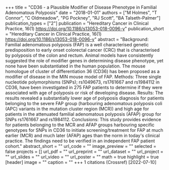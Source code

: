 +++
title = "CD36 - a Plausible Modifier of Disease Phenotype in Familial Adenomatous Polyposis"
date = "2018-01-01"
authors = ["M Holmes", "T Connor", "C Oldmeadow", "PG Pockney", "RJ Scott", "BA Talseth-Palmer"]
publication_types = ["2"]
publication = "Hereditary Cancer in Clinical Practice, 16(1) https://doi.org/10.1186/s13053-018-0096-y"
publication_short = "Hereditary Cancer in Clinical Practice, 16(1) https://doi.org/10.1186/s13053-018-0096-y"
abstract = "Background: Familial adenomatous polyposis (FAP) is a well characterised genetic predisposition to early onset colorectal cancer (CRC) that is characterised by polyposis of the colon and rectum. Animal models have consistently suggested the role of modifier genes in determining disease phenotype, yet none have been substantiated in the human population. The mouse homologue of cluster of differentiation 36 (CD36) has been proposed as a modifier of disease in the MIN mouse model of FAP. Methods: Three single nucleotide polymorphisms (SNPs); rs1049673, rs1761667 and rs1984112 in CD36, have been investigated in 275 FAP patients to determine if they were associated with age of polyposis or risk of developing disease. Results: The results revealed a substantially lower age of polyposis diagnosis for patients belonging to the severe FAP group (harbouring adenomatous polyposis coli (APC) variants in the mutation cluster region (MCR)) and high age for patients in the attenuated familial adenomatous polyposis (AFAP) group for SNPs rs1761667 and rs1984112. Conclusions: This study provides evidence for patients belonging to the MCR and AFAP groups harbouring specific genotypes for SNPs in CD36 to initiate screening/treatment for FAP at much earlier (MCR) and much later (AFAP) ages than the norm in today's clinical practice. The findings need to be verified in an independent FAP patient cohort."
abstract_short = ""
url_code = ""
image_preview = ""
selected = false
projects = []
url_pdf = ""
url_preprint = ""
url_dataset = ""
url_project = ""
url_slides = ""
url_video = ""
url_poster = ""
math = true
highlight = true
[header]
image = ""
caption = ""
+++
1 citations (Crossref) [2022-07-10]

